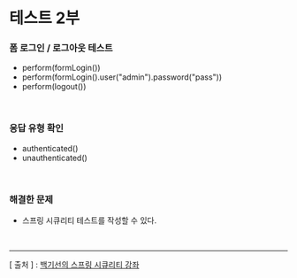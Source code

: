 테스트 2부
===

### 폼 로그인 / 로그아웃 테스트
+	perform(formLogin())
+	perform(formLogin().user("admin").password("pass"))
+	perform(logout())

<br/>

### 응답 유형 확인
+	authenticated()
+	unauthenticated()

<br/>

### 해결한 문제
+	스프링 시큐리티 테스트를 작성할 수 있다.

<br/>

---
[ 출처 ] : [백기선의 스프링 시큐리티 강좌](https://www.inflearn.com/course/%EB%B0%B1%EA%B8%B0%EC%84%A0-%EC%8A%A4%ED%94%84%EB%A7%81-%EC%8B%9C%ED%81%90%EB%A6%AC%ED%8B%B0)   
